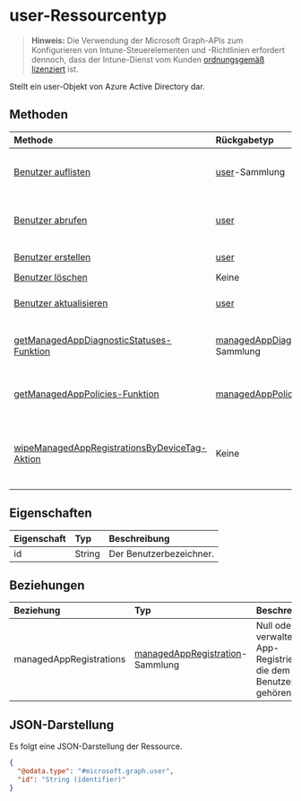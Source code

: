 # <a name="user-resource-type"></a>user-Ressourcentyp

> **Hinweis:** Die Verwendung der Microsoft Graph-APIs zum Konfigurieren von Intune-Steuerelementen und -Richtlinien erfordert dennoch, dass der Intune-Dienst vom Kunden [ordnungsgemäß lizenziert](https://go.microsoft.com/fwlink/?linkid=839381) ist.

Stellt ein user-Objekt von Azure Active Directory dar.
## <a name="methods"></a>Methoden
|Methode|Rückgabetyp|Beschreibung|
|:---|:---|:---|
|[Benutzer auflisten](../api/intune_mam_user_list.md)|[user](../resources/intune_mam_user.md)-Sammlung|Auflisten von Eigenschaften und Beziehungen der [user](../resources/intune_mam_user.md)-Objekte.|
|[Benutzer abrufen](../api/intune_mam_user_get.md)|[user](../resources/intune_mam_user.md)|Lesen von Eigenschaften und Beziehungen des [user](../resources/intune_mam_user.md)-Objekts.|
|[Benutzer erstellen](../api/intune_mam_user_create.md)|[user](../resources/intune_mam_user.md)|Erstellen eines neuen [user](../resources/intune_mam_user.md)-Objekts.|
|[Benutzer löschen](../api/intune_mam_user_delete.md)|Keine|Löscht ein [user](../resources/intune_mam_user.md)-Objekt.|
|[Benutzer aktualisieren](../api/intune_mam_user_update.md)|[user](../resources/intune_mam_user.md)|Aktualisieren der Eigenschaften eines [user](../resources/intune_mam_user.md)-Objekts.|
|[getManagedAppDiagnosticStatuses-Funktion](../api/intune_mam_user_getmanagedappdiagnosticstatuses.md)|[managedAppDiagnosticStatus](../resources/intune_mam_managedappdiagnosticstatus.md)-Sammlung|Ruft den Status der Diagnoseüberprüfung für einen bestimmten Benutzer ab.|
|[getManagedAppPolicies-Funktion](../api/intune_mam_user_getmanagedapppolicies.md)|[managedAppPolicy](../resources/intune_mam_managedapppolicy.md)-Sammlung|Ruft App-Einschränkungen für einen bestimmten Benutzer ab.|
|[wipeManagedAppRegistrationsByDeviceTag-Aktion](../api/intune_mam_user_wipemanagedappregistrationsbydevicetag.md)|Keine|Gibt einen Zurücksetzungsvorgang für eine App-Registrierung mit angegebenem Geräte-Tag aus.|

## <a name="properties"></a>Eigenschaften
|Eigenschaft|Typ|Beschreibung|
|:---|:---|:---|
|id|String|Der Benutzerbezeichner.|

## <a name="relationships"></a>Beziehungen
|Beziehung|Typ|Beschreibung|
|:---|:---|:---|
|managedAppRegistrations|[managedAppRegistration](../resources/intune_mam_managedappregistration.md)-Sammlung|Null oder mehr verwaltete App-Registrierungen, die dem Benutzer gehören.|

## <a name="json-representation"></a>JSON-Darstellung
Es folgt eine JSON-Darstellung der Ressource.
<!-- {
  "blockType": "resource",
  "keyProperty": "id",
  "@odata.type": "microsoft.graph.user"
}
-->
``` json
{
  "@odata.type": "#microsoft.graph.user",
  "id": "String (identifier)"
}
```



